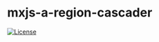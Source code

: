 # mxjs-a-region-cascader

[![License](http://img.shields.io/badge/license-MIT-brightgreen.svg?style=flat-square)](http://www.opensource.org/licenses/MIT)
